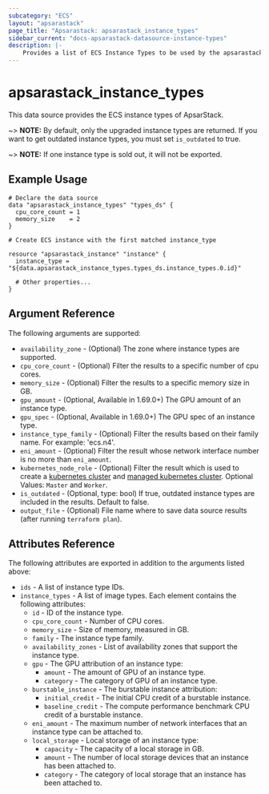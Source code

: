 ```yaml
---
subcategory: "ECS"
layout: "apsarastack"
page_title: "Apsarastack: apsarastack_instance_types"
sidebar_current: "docs-apsarastack-datasource-instance-types"
description: |-
    Provides a list of ECS Instance Types to be used by the apsarastack_instance resource.
---
```


# apsarastack\_instance\_types

This data source provides the ECS instance types of ApsarStack.

~> **NOTE:** By default, only the upgraded instance types are returned. If you want to get outdated instance types, you must set `is_outdated` to true.

~> **NOTE:** If one instance type is sold out, it will not be exported.

## Example Usage

```
# Declare the data source
data "apsarastack_instance_types" "types_ds" {
  cpu_core_count = 1
  memory_size    = 2
}

# Create ECS instance with the first matched instance_type

resource "apsarastack_instance" "instance" {
  instance_type = "${data.apsarastack_instance_types.types_ds.instance_types.0.id}"

  # Other properties...
}

```

## Argument Reference

The following arguments are supported:

* `availability_zone` - (Optional) The zone where instance types are supported.
* `cpu_core_count` - (Optional) Filter the results to a specific number of cpu cores.
* `memory_size` - (Optional) Filter the results to a specific memory size in GB.
* `gpu_amount` - (Optional, Available in 1.69.0+) The GPU amount of an instance type.
* `gpu_spec` - (Optional, Available in 1.69.0+) The GPU spec of an instance type.
* `instance_type_family` - (Optional) Filter the results based on their family name. For example: 'ecs.n4'.
* `eni_amount` - (Optional) Filter the result whose network interface number is no more than `eni_amount`.
* `kubernetes_node_role` - (Optional) Filter the result which is used to create a [kubernetes cluster](https://www.terraform.io/docs/providers/apsarastack/r/cs_kubernetes.html)
 and [managed kubernetes cluster](https://www.terraform.io/docs/providers/apsarastack/r/cs_managed_kubernetes.html). Optional Values: `Master` and `Worker`.
* `is_outdated` - (Optional, type: bool) If true, outdated instance types are included in the results. Default to false.
* `output_file` - (Optional) File name where to save data source results (after running `terraform plan`).

## Attributes Reference

The following attributes are exported in addition to the arguments listed above:

* `ids` - A list of instance type IDs.
* `instance_types` - A list of image types. Each element contains the following attributes:
  * `id` - ID of the instance type.
  * `cpu_core_count` - Number of CPU cores.
  * `memory_size` - Size of memory, measured in GB.
  * `family` - The instance type family.
  * `availability_zones` - List of availability zones that support the instance type.
  * `gpu` - The GPU attribution of an instance type:
    * `amount` - The amount of GPU of an instance type.
    * `category` - The category of GPU of an instance type.
  * `burstable_instance` - The burstable instance attribution:
    * `initial_credit` - The initial CPU credit of a burstable instance.
    * `baseline_credit` - The compute performance benchmark CPU credit of a burstable instance.
  * `eni_amount` - The maximum number of network interfaces that an instance type can be attached to.
  * `local_storage` - Local storage of an instance type:
    * `capacity` - The capacity of a local storage in GB.
    * `amount` - The number of local storage devices that an instance has been attached to.
    * `category` - The category of local storage that an instance has been attached to.
